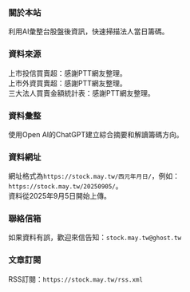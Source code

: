 ### 關於本站

利用AI彙整台股盤後資訊，快速掃描法人當日籌碼。

### 資料來源

上市投信買賣超：感謝PTT網友整理。  
上市外資買賣超：感謝PTT網友整理。  
三大法人買賣金額統計表：感謝PTT網友整理。

### 資料彙整

使用Open AI的ChatGPT建立綜合摘要和解讀籌碼方向。

### 資料網址

網址格式為`https://stock.may.tw/西元年月日/`，例如：`https://stock.may.tw/20250905/`。  
資料從2025年9月5日開始上傳。

### 聯絡信箱

如果資料有誤，歡迎來信告知：`stock.may.tw@ghost.tw`  

### 文章訂閱

RSS訂閱：`https://stock.may.tw/rss.xml`
